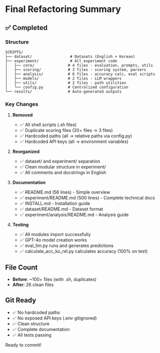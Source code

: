 # Final Refactoring Summary

## ✅ Completed

### Structure
```
SCRIPTS/
├── dataset/                 # Datasets (English + Korean)
├── experiment/              # All experiment code
│   ├── core/               # 4 files - evaluation, prompts, utils
│   ├── scoring/            # 3 files - scoring system, parsers
│   ├── analysis/           # 6 files - accuracy calc, eval scripts
│   ├── models/             # 2 files - LLM wrappers
│   ├── utils/              # 2 files - path utilities
│   └── config.py           # Centralized configuration
└── results/                # Auto-generated outputs
```

### Key Changes

1. **Removed**
   - ✅ All shell scripts (.sh files)
   - ✅ Duplicate scoring files (20+ files → 3 files)
   - ✅ Hardcoded paths (all → relative paths via config.py)
   - ✅ Hardcoded API keys (all → environment variables)

2. **Reorganized**
   - ✅ dataset/ and experiment/ separation
   - ✅ Clean modular structure in experiment/
   - ✅ All comments and docstrings in English

3. **Documentation**
   - ✅ README.md (56 lines) - Simple overview
   - ✅ experiment/README.md (500 lines) - Complete technical docs
   - ✅ INSTALL.md - Installation guide
   - ✅ dataset/README.md - Dataset format
   - ✅ experiment/analysis/README.md - Analysis guide

4. **Testing**
   - ✅ All modules import successfully
   - ✅ GPT-4o model creation works
   - ✅ eval_llm.py runs and generates predictions
   - ✅ calculate_acc_ko_rel.py calculates accuracy (100% on test)

## File Count

- **Before**: ~100+ files (with .sh, duplicates)
- **After**: 26 clean files

## Git Ready

- ✅ No hardcoded paths
- ✅ No exposed API keys (.env gitignored)
- ✅ Clean structure
- ✅ Complete documentation
- ✅ All tests passing

Ready to commit!
